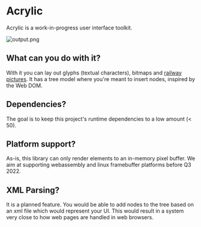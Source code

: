 # Acrylic

Acrylic is a work-in-progress user interface toolkit.

![output.png](https://docs.rs/crate/acrylic/0.1.1/source/output.png)

## What can you do with it?

With it you can lay out glyphs (textual characters), bitmaps and [railway pictures](https://lib.rs/railway).
It has a tree model where you're meant to insert nodes, inspired by the Web DOM.

## Dependencies?

The goal is to keep this project's runtime dependencies to a low amount (< 50).

## Platform support?

As-is, this library can only render elements to an in-memory pixel buffer.
We aim at supporting webassembly and linux framebuffer platforms before Q3 2022.

## XML Parsing?

It is a planned feature.
You would be able to add nodes to the tree based on an xml file which would represent your UI.
This would result in a system very close to how web pages are handled in web browsers.
